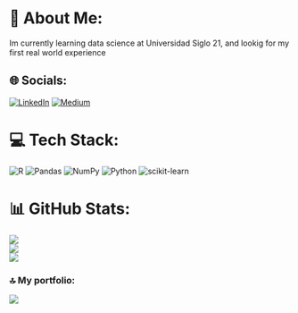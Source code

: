 # 💫 About Me:
Im currently learning data science at Universidad Siglo 21, and lookig for my first real world experience


## 🌐 Socials:
[![LinkedIn](https://img.shields.io/badge/LinkedIn-%230077B5.svg?logo=linkedin&logoColor=white)](https://linkedin.com/in/https://www.linkedin.com/in/jcs2) [![Medium](https://img.shields.io/badge/Medium-12100E?logo=medium&logoColor=white)](https://medium.com/@https://medium.com/@juancruzsaldano9) 

# 💻 Tech Stack:
![R](https://img.shields.io/badge/r-%23276DC3.svg?style=flat&logo=r&logoColor=white) ![Pandas](https://img.shields.io/badge/pandas-%23150458.svg?style=flat&logo=pandas&logoColor=white) ![NumPy](https://img.shields.io/badge/numpy-%23013243.svg?style=flat&logo=numpy&logoColor=white) ![Python](https://img.shields.io/badge/python-3670A0?style=flat&logo=python&logoColor=ffdd54) ![scikit-learn](https://img.shields.io/badge/scikit--learn-%23F7931E.svg?style=flat&logo=scikit-learn&logoColor=white)
# 📊 GitHub Stats:
![](https://github-readme-stats.vercel.app/api?username=Fowardelcac&theme=dark&hide_border=false&include_all_commits=true&count_private=false)<br/>
![](https://github-readme-streak-stats.herokuapp.com/?user=Fowardelcac&theme=dark&hide_border=false)<br/>
![](https://github-readme-stats.vercel.app/api/top-langs/?username=Fowardelcac&theme=dark&hide_border=false&include_all_commits=true&count_private=false&layout=compact)



### 🔝 My portfolio:
![](jcs-port-cs-datos.streamlit.app)
